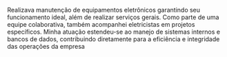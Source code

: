 Realizava manutenção de equipamentos eletrônicos garantindo seu funcionamento ideal, além de realizar serviços gerais. Como parte de uma equipe colaborativa, também acompanhei eletricistas em projetos específicos. Minha atuação estendeu-se ao manejo de sistemas internos e bancos de dados, contribuindo diretamente para a eficiência e integridade das operações da empresa

